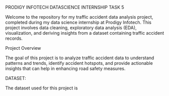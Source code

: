 
PRODIGY INFOTECH DATASCIENCE INTERNSHIP TASK 5

Welcome to the repository for my traffic accident data analysis project, completed during my data science internship at Prodigy Infotech. This project involves data cleaning, exploratory data analysis (EDA), visualization, and deriving insights from a dataset containing traffic accident records.

Project Overview

The goal of this project is to analyze traffic accident data to understand patterns and trends, identify accident hotspots, and provide actionable insights that can help in enhancing road safety measures.

DATASET:

The dataset used for this project is 
